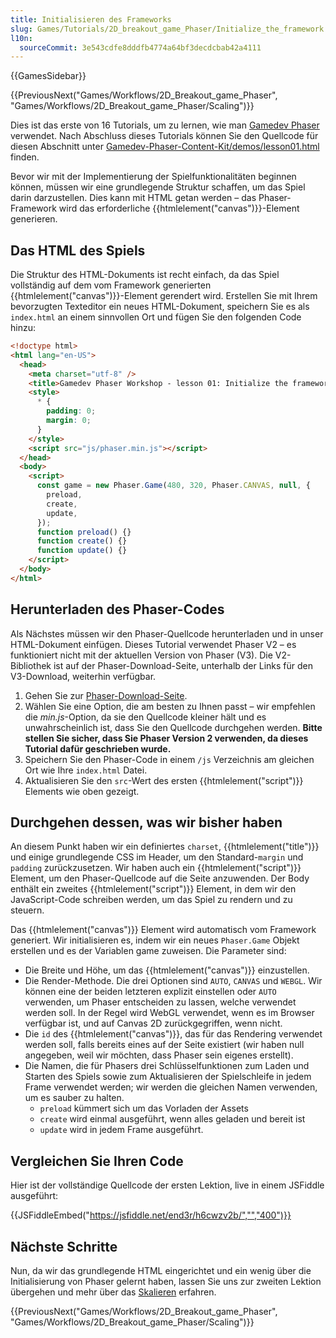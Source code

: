 ```yaml
---
title: Initialisieren des Frameworks
slug: Games/Tutorials/2D_breakout_game_Phaser/Initialize_the_framework
l10n:
  sourceCommit: 3e543cdfe8dddfb4774a64bf3decdcbab42a4111
---
```


{{GamesSidebar}}

{{PreviousNext("Games/Workflows/2D_Breakout_game_Phaser", "Games/Workflows/2D_Breakout_game_Phaser/Scaling")}}

Dies ist das erste von 16 Tutorials, um zu lernen, wie man [Gamedev Phaser](/de/docs/Games/Tutorials/2D_breakout_game_Phaser) verwendet. Nach Abschluss dieses Tutorials können Sie den Quellcode für diesen Abschnitt unter [Gamedev-Phaser-Content-Kit/demos/lesson01.html](https://github.com/end3r/Gamedev-Phaser-Content-Kit/blob/gh-pages/demos/lesson01.html) finden.

Bevor wir mit der Implementierung der Spielfunktionalitäten beginnen können, müssen wir eine grundlegende Struktur schaffen, um das Spiel darin darzustellen. Dies kann mit HTML getan werden – das Phaser-Framework wird das erforderliche {{htmlelement("canvas")}}-Element generieren.

## Das HTML des Spiels

Die Struktur des HTML-Dokuments ist recht einfach, da das Spiel vollständig auf dem vom Framework generierten {{htmlelement("canvas")}}-Element gerendert wird. Erstellen Sie mit Ihrem bevorzugten Texteditor ein neues HTML-Dokument, speichern Sie es als `index.html` an einem sinnvollen Ort und fügen Sie den folgenden Code hinzu:

```html
<!doctype html>
<html lang="en-US">
  <head>
    <meta charset="utf-8" />
    <title>Gamedev Phaser Workshop - lesson 01: Initialize the framework</title>
    <style>
      * {
        padding: 0;
        margin: 0;
      }
    </style>
    <script src="js/phaser.min.js"></script>
  </head>
  <body>
    <script>
      const game = new Phaser.Game(480, 320, Phaser.CANVAS, null, {
        preload,
        create,
        update,
      });
      function preload() {}
      function create() {}
      function update() {}
    </script>
  </body>
</html>
```

## Herunterladen des Phaser-Codes

Als Nächstes müssen wir den Phaser-Quellcode herunterladen und in unser HTML-Dokument einfügen. Dieses Tutorial verwendet Phaser V2 – es funktioniert nicht mit der aktuellen Version von Phaser (V3). Die V2-Bibliothek ist auf der Phaser-Download-Seite, unterhalb der Links für den V3-Download, weiterhin verfügbar.

1. Gehen Sie zur [Phaser-Download-Seite](https://phaser.io/download/stable).
2. Wählen Sie eine Option, die am besten zu Ihnen passt – wir empfehlen die _min.js_-Option, da sie den Quellcode kleiner hält und es unwahrscheinlich ist, dass Sie den Quellcode durchgehen werden. **Bitte stellen Sie sicher, dass Sie Phaser Version 2 verwenden, da dieses Tutorial dafür geschrieben wurde.**
3. Speichern Sie den Phaser-Code in einem `/js` Verzeichnis am gleichen Ort wie Ihre `index.html` Datei.
4. Aktualisieren Sie den `src`-Wert des ersten {{htmlelement("script")}} Elements wie oben gezeigt.

## Durchgehen dessen, was wir bisher haben

An diesem Punkt haben wir ein definiertes `charset`, {{htmlelement("title")}} und einige grundlegende CSS im Header, um den Standard-`margin` und `padding` zurückzusetzen. Wir haben auch ein {{htmlelement("script")}} Element, um den Phaser-Quellcode auf die Seite anzuwenden. Der Body enthält ein zweites {{htmlelement("script")}} Element, in dem wir den JavaScript-Code schreiben werden, um das Spiel zu rendern und zu steuern.

Das {{htmlelement("canvas")}} Element wird automatisch vom Framework generiert. Wir initialisieren es, indem wir ein neues `Phaser.Game` Objekt erstellen und es der Variablen game zuweisen. Die Parameter sind:

- Die Breite und Höhe, um das {{htmlelement("canvas")}} einzustellen.
- Die Render-Methode. Die drei Optionen sind `AUTO`, `CANVAS` und `WEBGL`. Wir können eine der beiden letzteren explizit einstellen oder `AUTO` verwenden, um Phaser entscheiden zu lassen, welche verwendet werden soll. In der Regel wird WebGL verwendet, wenn es im Browser verfügbar ist, und auf Canvas 2D zurückgegriffen, wenn nicht.
- Die `id` des {{htmlelement("canvas")}}, das für das Rendering verwendet werden soll, falls bereits eines auf der Seite existiert (wir haben null angegeben, weil wir möchten, dass Phaser sein eigenes erstellt).
- Die Namen, die für Phasers drei Schlüsselfunktionen zum Laden und Starten des Spiels sowie zum Aktualisieren der Spielschleife in jedem Frame verwendet werden; wir werden die gleichen Namen verwenden, um es sauber zu halten.
  - `preload` kümmert sich um das Vorladen der Assets
  - `create` wird einmal ausgeführt, wenn alles geladen und bereit ist
  - `update` wird in jedem Frame ausgeführt.

## Vergleichen Sie Ihren Code

Hier ist der vollständige Quellcode der ersten Lektion, live in einem JSFiddle ausgeführt:

{{JSFiddleEmbed("https://jsfiddle.net/end3r/h6cwzv2b/","","400")}}

## Nächste Schritte

Nun, da wir das grundlegende HTML eingerichtet und ein wenig über die Initialisierung von Phaser gelernt haben, lassen Sie uns zur zweiten Lektion übergehen und mehr über das [Skalieren](/de/docs/Games/Tutorials/2D_breakout_game_Phaser/Scaling) erfahren.

{{PreviousNext("Games/Workflows/2D_Breakout_game_Phaser", "Games/Workflows/2D_Breakout_game_Phaser/Scaling")}}
